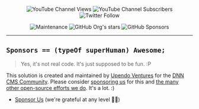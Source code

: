 <div id="headerSocial" align="center">  

![YouTube Channel Views](https://img.shields.io/youtube/channel/views/UC9OtKeLeWVGmVUYhhns2GNQ)  ![YouTube Channel Subscribers](https://img.shields.io/youtube/channel/subscribers/UC9OtKeLeWVGmVUYhhns2GNQ)  ![Twitter Follow](https://img.shields.io/twitter/follow/upendoventures)  

</div>

<div id="headerGitHub" align="center">  

![Maintenance](https://img.shields.io/maintenance/yes/2023)  ![GitHub Org's stars](https://img.shields.io/github/stars/upendoventures)  ![GitHub Sponsors](https://img.shields.io/github/sponsors/UpendoVentures)  

</div>  

<hr />  

## `Sponsors == (typeOf superHuman) Awesome;`  

> Yes, it's not real code. It's just supposed to be fun. :P

This solution is created and maintained by [Upendo Ventures](https://upendoventures.com/What/CMS/DNN) for the [DNN CMS Community](https://dnncommunity.org). Please consider [sponsoring us](https://github.com/sponsors/UpendoVentures) for this and [the many other open-source efforts we do](https://upendoventures.com/What/CMS/DNN/Extensions).  It's a lot.  :)  

- [Sponsor Us](https://github.com/sponsors/UpendoVentures) (we're grateful at any level 🙏🏽)  
